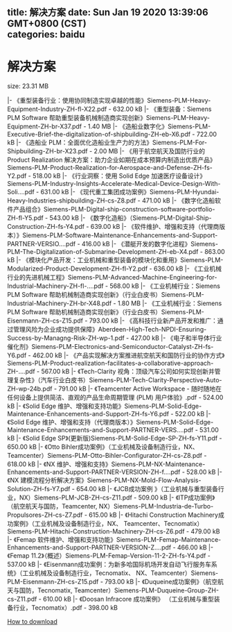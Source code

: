 
title: 解决方案
date: Sun Jan 19 2020 13:39:06 GMT+0800 (CST)    
categories: baidu
---

# 解决方案
size: 23.31 MB
 
 
|- 《重型装备行业：使用协同制造实现卓越的性能》Siemens-PLM-Heavy-Equipment-Industry-ZH-fl-X22.pdf - 632.00 kB
|- 《重型装备：Siemens PLM Software 帮助重型装备机械制造商实现创新》Siemens-PLM-Heavy-Equipment-ZH-br-X37.pdf - 1.40 MB
|- 《造船业数字化》Siemens-PLM-Executive-Brief-the-digitalization-of-shipbuilding-ZH-eb-X6.pdf - 722.00 kB
|- 《造船业 PLM：全面优化造船业生产力的方法》Siemens-PLM-For-Shipbuilding-ZH-br-X23.pdf - 2.00 MB
|- 《用于航空航天及国防行业的 Product Realization 解决方案：助力企业如期在成本预算内制造出优质产品》Siemens-PLM-Product-Realization-for-Aerospace-and-Defense-ZH-fs-Y2.pdf - 518.00 kB
|- 《行业洞察：使用 Solid Edge 加速医疗设备设计》Siemens-PLM-Industry-Insights-Accelerate-Medical-Device-Design-With-Soli....pdf - 631.00 kB
|- 《现代重工集团成功案例》Siemens-PLM-Hyundai-Heavy-Industries-shipbuilding-ZH-cs-Z8.pdf - 471.00 kB
|- 《数字化造船软件产品组合》Siemens-PLM-Digital-ship-construction-software-portfolio-ZH-fl-Y5.pdf - 543.00 kB
|- 《数字化造船》（Siemens-PLM-Digital-Ship-Construction-ZH-fs-Y4.pdf - 639.00 kB
|- 《软件维护、增强和支持（代理商版本）》Siemens-PLM-Software-Maintenance-Enhancements-and-Support-PARTNER-VERSIO....pdf - 416.00 kB
|- 《潜艇开发的数字化进程》Siemens-PLM-The-Digitalization-of-Submarine-Development-ZH-eb-X4.pdf - 863.00 kB
|- 《模块化产品开发：工业机械和重型装备的模块化和重用》Siemens-PLM-Modularized-Product-Development-ZH-fl-Y2.pdf - 636.00 kB
|- 《工业机械行业的先进机械工程》Siemens-PLM-Advanced-Machine-Engineering-for-Industrial-Machinery-ZH-fl-....pdf - 568.00 kB
|- 《工业机械行业：Siemens PLM Software 帮助机械制造商实现创新》（行业白皮书）Siemens-PLM-Industrial-Machinery-ZH-br-X48.pdf - 1.80 MB
|- 《工业机械行业：Siemens PLM Software 帮助机械制造商实现创新》（行业白皮书）Siemens-PLM-Eisenmann-ZH-cs-Z15.pdf - 793.00 kB
|- 《高科技行业新产品开发和推广：通过管理风险为企业成功提供保障》Aberdeen-High-Tech-NPDI-Ensuring-Success-by-Managng-Risk-ZH-wp-1.pdf - 427.00 kB
|- 《电子和半导体行业催化剂》Siemens-PLM-Electronics-and-Semiconductor-Catalyst-ZH-fs-Y6.pdf - 462.00 kB
|- 《产品实现解决方案推进航空航天和国防行业的协作方式》Siemens-PLM-Product-realization-facilitates-a-collaborative-approach-ZH-....pdf - 567.00 kB
|- 《Tech-Clarity 视角：顶级汽车公司如何实现创新并管理复杂性》（汽车行业白皮书）Siemens-PLM-Tech-Clarity-Perspective-Auto-ZH-wp-24b.pdf - 791.00 kB
|- 《Teamcenter Active Workspace - 随时随地在任何设备上提供简洁、直观的产品生命周期管理 (PLM) 用户体验》.pdf - 524.00 kB
|- 《Solid Edge 维护、增强和支持功能》Siemens-PLM-Solid-Edge-Maintenance-Enhancements-and-Support-ZH-fs-Y6.pdf - 522.00 kB
|- 《Solid Edge 维护、增强和支持（代理商版本）》Siemens-PLM-Solid-Edge-Maintenance-Enhancements-and-Support-PARTNER-VERS....pdf - 531.00 kB
|- 《Solid Edge SP》(更新版)Siemens-PLM-Solid-Edge-SP-ZH-fs-Y11.pdf - 650.00 kB
|- 《Otto Bihler成功案例》（工业机械及设备制造行业，NX、Teamcenter）Siemens-PLM-Otto-Bihler-Configurator-ZH-cs-Z8.pdf - 618.00 kB
|- 《NX 维护、增强和支持》Siemens-PLM-NX-Maintenance-Enhancements-and-Support-PARTNER-VERSION-ZH-f....pdf - 528.00 kB
|- 《NX 建模流程分析解决方案》Siemens-PLM-NX-Mold-Flow-Analysis-Solution-ZH-fs-Y7.pdf - 654.00 kB
|- 《JCB成功案例 》（工业机械与重型装备行业，NX）Siemens-PLM-JCB-ZH-cs-Z11.pdf - 509.00 kB
|- 《ITP成功案例》（航空航天与国防，Teamcenter, NX）Siemens-PLM-Industria-de-Turbo-Propulsores-ZH-cs-Z7.pdf - 615.00 kB
|- 《Hitachi Construction Machinery成功案例》（工业机械及设备制造行业，NX、 Teamcenter、Tecnomatix）Siemens-PLM-Hitachi-Construction-Machinery-ZH-cs-Z6.pdf - 479.00 kB
|- 《Femap 软件维护、增强和支持功能》Siemens-PLM-Femap-Maintenance-Enhancements-and-Support-PARTNER-VERSION-Z....pdf - 466.00 kB
|- 《Femap 11.2》（概述）Siemens-PLM-Femap-Version-11-2-ZH-fs-Y4.pdf - 537.00 kB
|- 《Eisenmann成功案例：为新多哈国际机场开发自动飞行服务车系统》（工业机械及设备制造行业，Tecnomatix、 NX、Teamcenter）Siemens-PLM-Eisenmann-ZH-cs-Z15.pdf - 793.00 kB
|- 《Duqueine成功案例》（航空航天与国防，Tecnomatix, Teamcenter）Siemens-PLM-Duqueine-Group-ZH-cs-Z11.pdf - 610.00 kB
|- 《Doosan Infracore 成功案例》 （工业机械与重型装备行业，Tecnomatix）.pdf - 398.00 kB

[How to download](https://bpcam.bemobtrk.com/go/2ceec3aa-1ca2-46d6-b9ff-aaa5c184517c?jno=425)